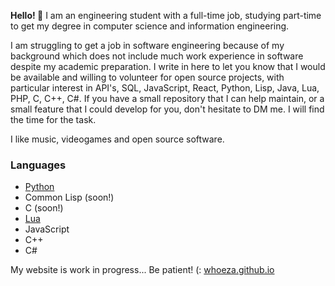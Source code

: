 **Hello! 👋** I am an engineering student with a full-time job, studying part-time to get my degree in computer science and information engineering.

I am struggling to get a job in software engineering because of my background which does not include much work experience in software despite my academic preparation.
I write in here to let you know that I would be available and willing to volunteer for open source projects, with particular interest in API's, SQL, JavaScript, React, Python, Lisp, Java, Lua, PHP, C, C++, C#.
If you have a small repository that I can help maintain, or a small feature that I could develop for you, don't hesitate to DM me. I will find the time for the task.

I like music, videogames and open source software.

### Languages
* [Python](https://github.com/Whoeza?tab=repositories&q&language=python)
* Common Lisp (soon!)
* C (soon!)
* [Lua](https://github.com/Whoeza?tab=repositories&q&language=lua)
* JavaScript
* C++
* C#

My website is work in progress... Be patient! (: [whoeza.github.io](https://whoeza.github.io)
